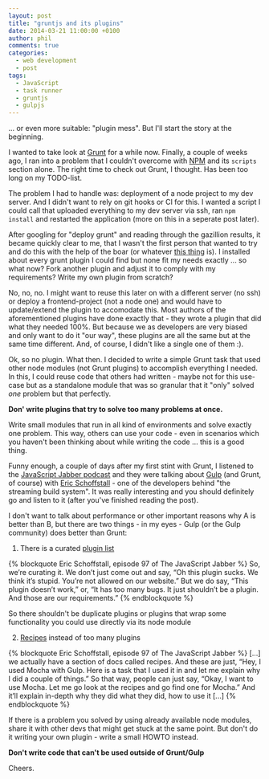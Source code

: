 ```yaml
---
layout: post
title: "gruntjs and its plugins"
date: 2014-03-21 11:00:00 +0100
author: phil
comments: true
categories: 
  - web development
  - post
tags:
  - JavaScript
  - task runner
  - gruntjs
  - gulpjs
---
```

... or even more suitable: "plugin mess". But I'll start the story at the
beginning.

I wanted to take look at [Grunt][1] for a while now. Finally, a couple of weeks
ago, I ran into a problem that I couldn't overcome with [NPM][2] and its `scripts`
section alone. The right time to check out Grunt, I thought. Has been too long
on my TODO-list.

The problem I had to handle was: deployment of a node project to my dev server.
And I didn't want to rely on git hooks or CI for this. I wanted a script I
could call that uploaded everything to my dev server via ssh, ran `npm install`
and restarted the application (more on this in a seperate post later).

After googling for "deploy grunt" and reading through the gazillion results, it
became quickly clear to me, that I wasn't the first person that wanted to try
and do this with the help of the boar (or whatever [this thing][8] is).
I installed about every grunt plugin I could find but none fit my needs exactly
... so what now? Fork another plugin and adjust it to comply with my
requirements? Write my own plugin from scratch?  

No, no, no. I might want to reuse this later on with a different server (no ssh)
or deploy a frontend-project (not a node one) and would have to update/extend
the plugin to accomodate this. Most authors of the aforementioned plugins have
done exactly that - they wrote a plugin that did what they needed 100%. But
because we as developers are very biased and only want to do it "our way", these
plugins are all the same but at the same time different. And, of course, I didn't
like a single one of them :).

Ok, so no plugin. What then. I decided to write a simple Grunt task that used
other node modules (not Grunt plugins) to accomplish everything I needed. In
this, I could reuse code that others had written - maybe not for this use-case
but as a standalone module that was so granular that it "only" solved _one_
problem but that perfectly.

**Don' write plugins that try to solve too many problems at once.**

Write small modules that run in all kind of environments and solve exactly one
problem. This way, others can use your code - even in scenarios which you
haven't been thinking about while writing the code ... this is a good thing.

Funny enough, a couple of days after my first stint with Grunt, I listened to
the [JavaScript Jabber podcast][3] and they were talking about [Gulp][4] (and
Grunt, of course) with [Eric Schoffstall][7] - one of the developers behind "the
streaming build system".
It was really interesting and you should definitely go and listen to it (after
you've finished reading the post).

I don't want to talk about performance or other important reasons why A is
better than B, but there are two things - in my eyes - Gulp (or the Gulp
community) does better than Grunt:

1) There is a curated [plugin list][5]

{% blockquote Eric Schoffstall, episode 97 of The JavaScript Jabber %}
So, we’re curating it. We don’t just come out and say, “Oh this plugin sucks. We think it’s stupid. You’re not allowed on our website.” But we do say, “This plugin doesn’t work,” or, “It has too many bugs. It just shouldn’t be a plugin. And those are our requirements.”
{% endblockquote %}

So there shouldn't be duplicate plugins or plugins that wrap some functionality
you could use directly via its node module

2) [Recipes][6] instead of too many plugins

{% blockquote Eric Schoffstall, episode 97 of The JavaScript Jabber %}
[...] we actually have a section of docs called recipes. And these are just, “Hey, I used Mocha with Gulp. Here is a task that I used it in and let me explain why I did a couple of things.” So that way, people can just say, “Okay, I want to use Mocha. Let me go look at the recipes and go find one for Mocha.” And it’ll explain in-depth why they did what they did, how to use it [...]
{% endblockquote %}

If there is a problem you solved by using already available node modules, share
it with other devs that might get stuck at the same point. But don't do it
writing your own plugin - write a small HOWTO instead.

**Don't write code that can't be used outside of Grunt/Gulp**

Cheers.


[1]: http://gruntjs.com/
[2]: https://www.npmjs.org/
[3]: http://javascriptjabber.com/097-jsj-gulp-js-with-eric-schoffstall/
[4]: http://gulpjs.com/
[5]: http://gulpjs.com/plugins/
[6]: https://github.com/gulpjs/gulp/tree/master/docs/recipes
[7]: https://twitter.com/eschoff
[8]: http://gruntjs.com/img/grunt-logo.png